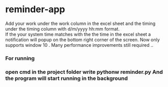 # reminder-app
Add your work under the work column in the excel sheet and the timing under the timing column with d/m/yyyy hh:mm format.
<br/>
If the your system time matches with the the time in the excel sheet a notification will popup on the bottom right corner of the screen.
Now only supports window 10 .
Many performance improvements still required ..
<h3> For running <h3/>
  open cmd in the project folder
  write pythonw reminder.py
  And the program will start running in the background
  
